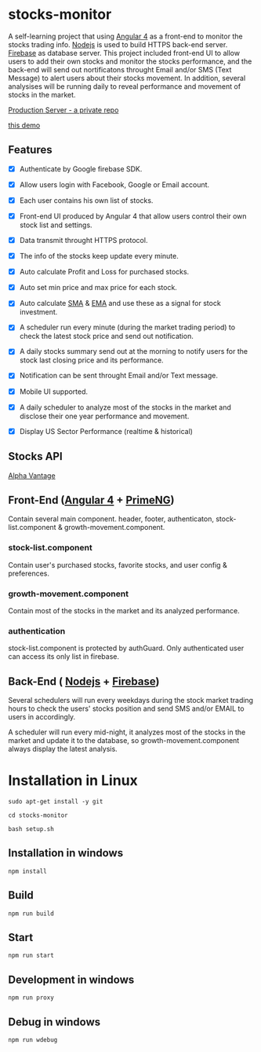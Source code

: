 # stocks-monitor

A self-learning project that using [Angular 4](https://angular.io/) as a front-end to monitor the stocks trading info. [Nodejs](https://nodejs.org/en/) is used to build HTTPS back-end server. [Firebase](https://firebase.google.com/) as database server. This project included  front-end UI to allow users to add their own stocks and monitor the stocks performance, and the back-end will send out nortificatons throught Email and/or SMS (Text Message) to alert users about their stocks movement. In addition, several analysises will be running daily to reveal performance and movement of stocks in the market.

[Production Server - a private repo](https://stocks.yeadev.com)

[this demo](https://jeff-stocks-monitor.herokuapp.com/)

## Features
- [x] Authenticate by Google firebase SDK.
- [x] Allow users login with Facebook, Google or Email account.
- [x] Each user contains his own list of stocks.
- [x] Front-end UI produced by Angular 4 that allow users control their own stock list and settings.
- [x] Data transmit throught HTTPS protocol.
- [x] The info of the stocks keep update every minute.
- [x] Auto calculate Profit and Loss for purchased stocks.
- [x] Auto set min price and max price for each stock.
- [x] Auto calculate [SMA](http://www.investopedia.com/terms/s/sma.asp) & [EMA](http://www.investopedia.com/terms/e/ema.asp) and use these as a signal for stock investment.
- [x] A scheduler run every minute (during the market trading period) to check the latest stock price and send out notification.
- [x] A daily stocks summary send out at the morning to notify users for the stock last closing price and its performance.
- [x] Notification can be sent throught Email and/or Text message.
- [x] Mobile UI supported.
- [x] A daily scheduler to analyze most of the stocks in the market and disclose their one year performance and movement.
- [x] Display US Sector Performance (realtime & historical)


## Stocks API
[Alpha Vantage](https://www.alphavantage.co/)

## Front-End ([Angular 4](https://angular.io/) + [PrimeNG](http://primefaces.org/primeng/))

Contain several main component. header, footer, authenticaton, stock-list.component & growth-movement.component.

### stock-list.component

Contain user's purchased stocks, favorite stocks, and user config & preferences.

### growth-movement.component

Contain most of the stocks in the market and its analyzed performance.

### authentication

stock-list.component is protected by authGuard. Only authenticated user can access its only list in firebase.

## Back-End ( [Nodejs](https://nodejs.org/en/) + [Firebase](https://firebase.google.com/))
Several schedulers will run every weekdays during the stock market trading hours to check the users' stocks position and send SMS and/or EMAIL to users in accordingly.

A scheduler will run every mid-night, it analyzes most of the stocks in the market and update it to the database, so growth-movement.component always display the latest analysis.

# Installation in Linux

`sudo apt-get install -y git`

`cd stocks-monitor`

`bash setup.sh`

## Installation  in windows

`npm install`

## Build

`npm run build`

## Start

`npm run start`

## Development in windows

`npm run proxy`

## Debug in windows

`npm run wdebug`
